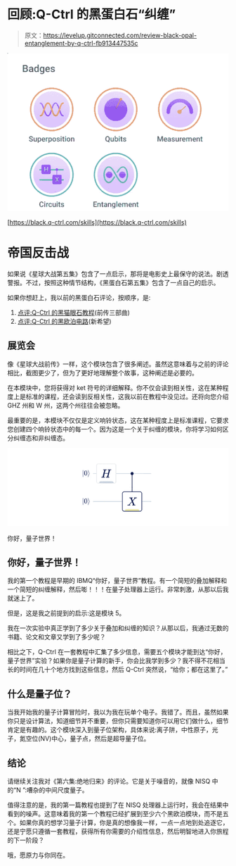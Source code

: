 # 回顾:Q-Ctrl 的黑蛋白石“纠缠”

> 原文：<https://levelup.gitconnected.com/review-black-opal-entanglement-by-q-ctrl-fb913447535c>

![](img/904b10c4a47bc4bc5c5eb75a3b173988.png)

[https://black.q-ctrl.com/skills](https://black.q-ctrl.com/skills)

# 帝国反击战

如果说《星球大战第五集》包含了一点启示，那将是电影史上最保守的说法。剧透警报。不过，按照这种情节结构，《黑蛋白石第五集》包含了一点自己的启示。

如果你想赶上，我以前的黑蛋白石评论，按顺序，是:

1.  [点评:Q-Ctrl 的黑猫眼石教程](/review-q-ctrls-black-opal-tutorials-3e888ac76f84)(前传三部曲)
2.  [点评:Q-Ctrl 的黑欧泊电路](/review-black-opal-circuits-by-q-ctrl-beaf01a7b5ce)(新希望)

## 展览会

像《星球大战前传》一样，这个模块包含了很多阐述。虽然这意味着与之前的评论相比，截图更少了，但为了更好地理解整个故事，这种阐述是必要的。

在本模块中，您将获得对 ket 符号的详细解释。你不仅会读到相关性，这在某种程度上是标准的课程，还会读到反相关性，这我以前在教程中没见过。还将向您介绍 GHZ 州和 W 州，这两个州往往会被忽略。

最重要的是，本模块不仅仅是定义响铃状态，这在某种程度上是标准课程，它要求您创建四个响铃状态中的每一个。因为这是一个关于纠缠的模块，你将学习如何区分纠缠态和非纠缠态。

![](img/d29fa004d251d9f5463db3cf9631be83.png)

你好，量子世界！

## 你好，量子世界！

我的第一个教程是早期的 IBMQ“你好，量子世界”教程。有一个简短的叠加解释和一个简短的纠缠解释，然后嘭！！！在量子处理器上运行。非常刺激，从那以后我就迷上了。

但是，这是我之前提到的启示:这是模块 5。

我在一次实验中真正学到了多少关于叠加和纠缠的知识？从那以后，我通过无数的书籍、论文和文章又学到了多少呢？

相比之下，Q-Ctrl 在一套教程中汇集了多少信息，需要五个模块才能到达“你好，量子世界”实验？如果你是量子计算的新手，你会比我学到多少？我不得不花相当长的时间在几十个地方找到这些信息，然后 Q-Ctrl 突然说，“给你；都在这里了。”

## 什么是量子位？

当我开始我的量子计算冒险时，我以为我在玩单个电子。我错了。而且，虽然如果你只是设计算法，知道细节并不重要，但你只需要知道你可以用它们做什么，细节肯定是有趣的。这个模块深入到量子位架构，具体来说:离子阱，中性原子，光子，氮空位(NV)中心，量子点，然后是超导量子位。

## 结论

请继续关注我对《第六集:绝地归来》的评论。它是关于噪音的，就像 NISQ 中的“N ”:嘈杂的中间尺度量子。

值得注意的是，我的第一篇教程也提到了在 NISQ 处理器上运行时，我会在结果中看到的噪声。这意味着我的第一个教程已经扩展到至少六个黑欧泊模块，而不是五个。如果你真的想学习量子计算，你是真的想像我一样，一点一点地到处追逐它，还是宁愿只遵循一套教程，获得所有你需要的介绍性信息，然后明智地进入你旅程的下一阶段？

哦，愿原力与你同在。